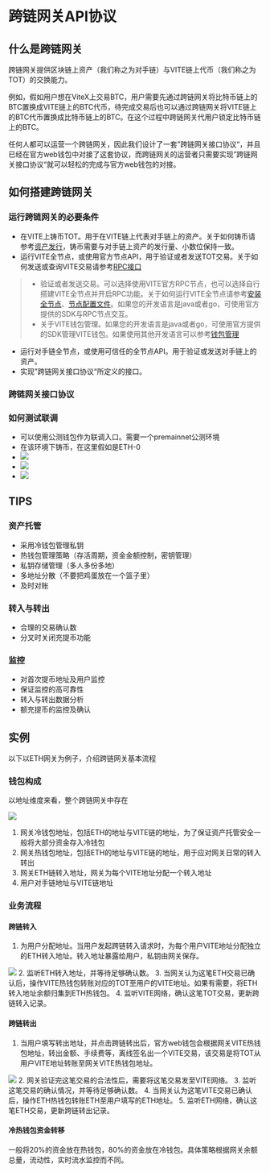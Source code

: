 # 跨链网关API协议

## 什么是跨链网关

跨链网关提供区块链上资产（我们称之为对手链）与VITE链上代币（我们称之为TOT）的交换能力。

例如，假如用户想在ViteX上交易BTC，用户需要先通过跨链网关将比特币链上的BTC置换成VITE链上的BTC代币，待完成交易后也可以通过跨链网关将VITE链上的BTC代币置换成比特币链上的BTC。在这个过程中跨链网关代用户锁定比特币链上的BTC。

任何人都可以运营一个跨链网关，因此我们设计了一套”跨链网关接口协议“，并且已经在官方web钱包中对接了这套协议，而跨链网关的运营者只需要实现”跨链网关接口协议“就可以轻松的完成与官方web钱包的对接。


## 如何搭建跨链网关
### 运行跨链网关的必要条件
* 在VITE上铸币TOT。用于在VITE链上代表对手链上的资产。关于如何铸币请参考[资产发行](./../../tutorial/rule/mintage.html)，铸币需要与对手链上资产的发行量、小数位保持一致。
* 运行VITE全节点，或使用官方节点API，用于验证或者发送TOT交易。关于如何发送或查询VITE交易请参考[RPC接口](./../../api/rpc/)
> * 验证或者发送交易。可以选择使用VITE官方RPC节点，也可以选择自行搭建VITE全节点并开启RPC功能。关于如何运行VITE全节点请参考[安装全节点](./../../tutorial/node/install.html)、[节点配置文件](./../../tutorial/node/node_config.html)。如果您的开发语言是java或者go，可使用官方提供的SDK与RPC节点交互。
> * 关于VITE钱包管理。如果您的开发语言是java或者go，可使用官方提供的SDK管理VITE钱包。如果使用其他开发语言可以参考[钱包管理](./../../tutorial/node/wallet-manage.html)
* 运行对手链全节点，或使用可信任的全节点API。用于验证或发送对手链上的资产。
* 实现”跨链网关接口协议“所定义的接口。

### 跨链网关接口协议


### 如何测试联调
* 可以使用公测钱包作为联调入口。需要一个premainnet公测环境
* 在该环境下铸币，在这里假如是ETH-0
* ![](~/images/crosschain-set.png)
* ![](~/images/crosschain-seturl.png)
* ![](~/images/crosschain-debug.png)

## TIPS
### 资产托管
* 采用冷钱包管理私钥
* 热钱包管理策略（存活周期，资金金额控制，密钥管理）
* 私钥存储管理（多人多份多地）
* 多地址分散（不要把鸡蛋放在一个篮子里）
* 及时对账

### 转入与转出
* 合理的交易确认数
* 分叉时关闭充提币功能

### 监控
* 对首次提币地址及用户监控
* 保证监控的高可靠性
* 转入与转出数据分析
* 额充提币的监控及确认

## 实例
以下以ETH网关为例子，介绍跨链网关基本流程
### 钱包构成
以地址维度来看，整个跨链网关中存在

![](~/images/crosschain-wallet.png)
1. 网关冷钱包地址，包括ETH的地址与VITE链的地址，为了保证资产托管安全一般将大部分资金存入冷钱包
2. 网关热钱包地址，包括ETH的地址与VITE链的地址，用于应对网关日常的转入转出
3. 网关ETH链转入地址，网关为每个VITE地址分配一个转入地址
4. 用户对手链地址与VITE链地址

### 业务流程
#### 跨链转入
1. 为用户分配地址。当用户发起跨链转入请求时，为每个用户VITE地址分配独立的ETH转入地址。转入地址暴露给用户，私钥由网关保存。

![](~/images/crosschain-deposit.png)
2. 监听ETH转入地址，并等待足够确认数。
3. 当网关认为这笔ETH交易已确认后，操作VITE热钱包转账对应的TOT至用户的VITE地址。如果有需要，将ETH转入地址余额归集到ETH热钱包。
4. 监听VITE网络，确认这笔TOT交易，更新跨链转入记录。

#### 跨链转出
1. 当用户填写转出地址，并点击跨链转出后，官方web钱包会根据网关VITE热钱包地址，转出金额、手续费等，离线签名出一个VITE交易，该交易是将TOT从用户VITE地址转账至网关VITE热钱包地址。

![](~/images/crosschain-withdraw.png)
2. 网关验证完这笔交易的合法性后，需要将这笔交易发至VITE网络。
3. 监听这笔交易的确认情况，并等待足够确认数。
4. 当网关认为这笔VITE交易已确认后，操作ETH热钱包转账ETH至用户填写的ETH地址。
5. 监听ETH网络，确认这笔ETH交易，更新跨链转出记录。

#### 冷热钱包资金转移
一般将20%的资金放在热钱包，80%的资金放在冷钱包。具体策略根据网关余额总量，流动性，实时流水监控而不同。